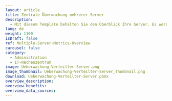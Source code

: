 ```yaml
---
layout: article
title: Zentrale Überwachung mehrerer Server
description: 
  - Mit diesem Template behalten Sie den Überblick Ihre Server. Es werden Informationen von bis zu drei Servern mit den wichtigsten Kennzahlen wie CPU, Speicherplatz, RAM und Netzwerkauslastung angezeigt. Außerdem beinhaltet das Dashboard die Laufzeit, den letzten Neustart und das letzte Backup. Die Daten können aus Serverprotokollen oder direkt über eine vorhande API ausgelesen werden.
lang: de
weight: 1100
isDraft: false
ref: Multiple-Server-Metrics-Overview
carousel: false
category:
  - Administration
  - IT-Rechenzentrum
image: Ueberwachung-Verteilter-Server.png
image_thumbnail: Ueberwachung-Verteilter-Server_thumbnail.png
download: Ueberwachung-Verteilter-Server.pbmx
overview_description:
overview_benefits:
overview_data_sources:
---
```

